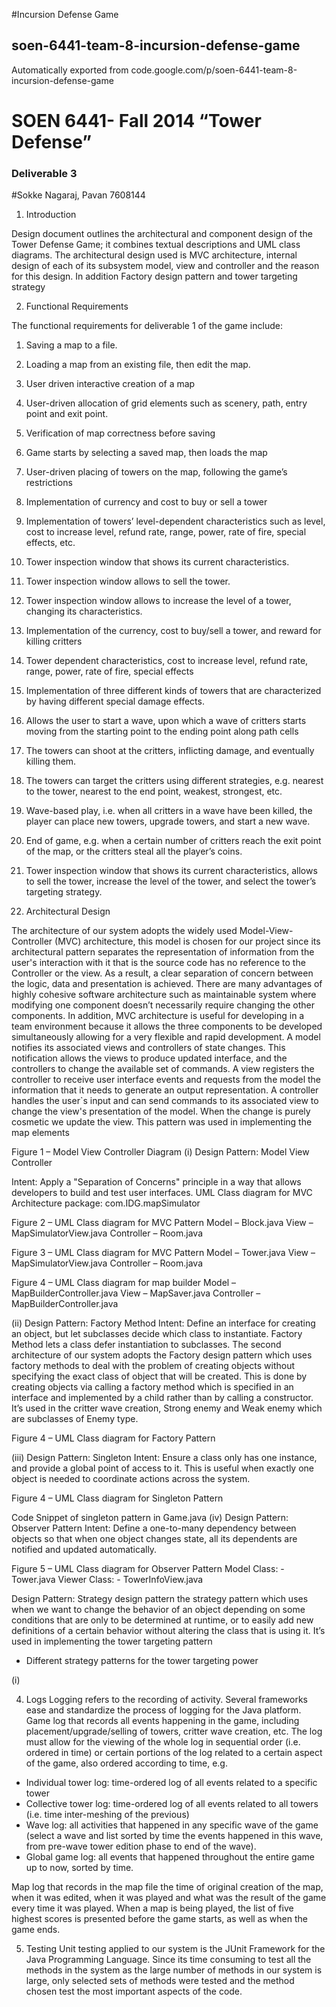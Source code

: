 #Incursion Defense Game
## soen-6441-team-8-incursion-defense-game
Automatically exported from code.google.com/p/soen-6441-team-8-incursion-defense-game


# SOEN 6441- Fall 2014 “Tower Defense”
### Deliverable 3
#Sokke Nagaraj, Pavan	7608144







1.	Introduction

 Design document outlines the architectural and component design of the Tower Defense Game; it combines textual descriptions and UML class diagrams. The architectural design used is MVC architecture, internal design of each of its subsystem model, view and controller and the reason for this design. In addition Factory design pattern and tower targeting strategy 

2.	Functional Requirements

The functional requirements for deliverable 1 of the game include:
1.	Saving a map to a file.
2.	Loading a map from an existing file, then edit the map.
3.	User driven interactive creation of a map  
4.	User-driven allocation of grid elements such as scenery, path, entry point and exit point.
5.	Verification of map correctness before saving
6.	Game starts by selecting a saved map, then loads the map 
7.	User-driven placing of towers on the map, following the game’s restrictions 
8.	Implementation of currency and cost to buy or sell a tower 
9.	Implementation of towers’ level-dependent characteristics such as level, cost to increase level, refund rate, range, power, rate of fire, special effects, etc. 
10.	Tower inspection window that shows its current characteristics. 
11.	Tower inspection window allows to sell the tower. 
12.	Tower inspection window allows to increase the level of a tower, changing its characteristics.
13.	Implementation of the currency, cost to buy/sell a tower, and reward for killing critters
14.	Tower dependent characteristics, cost to increase level, refund rate, range, power, rate of fire, special effects
15.	Implementation of three different kinds of towers that are characterized by having different special damage effects.
16.	Allows the user to start a wave, upon which a wave of critters starts moving from the starting point to the ending point along path cells

17.	The towers can shoot at the critters, inflicting damage, and eventually killing them.
18.	The towers can target the critters using different strategies, e.g. nearest to the tower, nearest to the end point, weakest, strongest, etc. 
19.	Wave-based play, i.e. when all critters in a wave have been killed, the player can place new towers, upgrade towers, and start a new wave. 
20.	End of game, e.g. when a certain number of critters reach the exit point of the map, or the critters steal all the player’s coins.
21.	Tower inspection window that shows its current characteristics, allows to sell the tower, increase the level of the tower, and select the tower’s targeting strategy.
































3.	Architectural Design

The architecture of our system adopts the widely used Model-View-Controller (MVC) architecture, this model is chosen for our project since its architectural pattern separates the representation of information from the user's interaction with it that is the source code has no reference to the Controller or the view. As a result, a clear separation of concern between the logic, data and presentation is achieved. There are many advantages of highly cohesive software architecture such as maintainable system where modifying one component doesn’t necessarily require changing the other components. In addition, MVC architecture is useful for developing in a team environment because it allows the three components to be developed simultaneously allowing for a very flexible and rapid development.
A model notifies its associated views and controllers of state changes. This notification allows the views to produce updated interface, and the controllers to change the available set of commands. 
A view registers the controller to receive user interface events and requests from the model the information that it needs to generate an output representation.
A controller handles the user`s input and can send commands to its associated view to change the view's presentation of the model. When the change is purely cosmetic we update the view.
This pattern was used in implementing the map elements 
 

Figure 1 – Model View Controller Diagram
(i)	Design Pattern:  Model View Controller

Intent: Apply a "Separation of Concerns" principle in a way that allows developers to build and test user interfaces.
UML Class diagram for MVC Architecture 
package: com.IDG.mapSimulator
 
 
Figure 2 – UML Class diagram for MVC Pattern
Model – Block.java
View – MapSimulatorView.java
Controller – Room.java



 

Figure 3 – UML Class diagram for MVC Pattern 
Model – Tower.java
View – MapSimulatorView.java
Controller – Room.java

 
Figure 4 – UML Class diagram for map builder 
Model – MapBuilderController.java
View – MapSaver.java
Controller – MapBuilderController.java


(ii)	Design Pattern:  Factory Method 
Intent: Define an interface for creating an object, but let subclasses decide which class to instantiate. Factory Method lets a class defer instantiation to subclasses.
The second architecture of our system adopts the Factory design pattern which uses factory methods to deal with the problem of creating objects without specifying the exact class of object that will be created. This is done by creating objects via calling a factory method which is specified in an interface and implemented by a child rather than by calling a constructor.
It’s used in the critter wave creation, Strong enemy and Weak enemy which are subclasses of Enemy type.
 

Figure 4 – UML Class diagram for Factory Pattern 




(iii)	Design Pattern:  Singleton
Intent: Ensure a class only has one instance, and provide a global point of access to it. This is useful when exactly one object is needed to coordinate actions across the system.
 

Figure 4 – UML Class diagram for Singleton Pattern 
 
Code Snippet of singleton pattern in Game.java 
(iv)	Design Pattern:  Observer Pattern
Intent: Define a one-to-many dependency between objects so that when one object changes state, all its dependents are notified and updated automatically.

 
Figure 5 – UML Class diagram for Observer Pattern 
Model Class: - Tower.java
Viewer Class: - TowerInfoView.java







Design Pattern:  Strategy design pattern the strategy pattern which uses when we want to change the behavior of an object depending on some conditions that are only to be determined at runtime, or to easily add new definitions of a certain behavior without altering the class that is using it.
It’s used in implementing the tower targeting pattern
 * Different strategy patterns for the tower targeting power
	

(i)	
 


4.	Logs 
Logging refers to the recording of activity. Several frameworks ease and standardize the process of logging for the Java platform. Game log that records all events happening in the game, including placement/upgrade/selling of towers, critter wave creation, etc. The log must allow for the viewing of the whole log in sequential order (i.e. ordered in time) or certain portions of the log related to a certain aspect of the game, also ordered according to time, e.g.
- Individual tower log: time-ordered log of all events related to a specific tower
- Collective tower log: time-ordered log of all events related to all towers (i.e. time inter-meshing of the previous)
- Wave log: all activities that happened in any specific wave of the game (select a wave 	and list sorted by time
the events happened in this wave, from pre-wave tower edition phase to end of the wave).
- Global game log: all events that happened throughout the entire game up to now, sorted by time.

Map log that records in the map file the time of original creation of the map, when it was edited, when it was played and what was the result of the game every time it was played. When a map is being played, the list of five highest scores is presented before the game starts, as well as when the game ends.


5.	Testing
Unit testing applied to our system is the JUnit   Framework for the Java Programming Language. Since its time consuming to test all the methods in the system as the large number of methods in our system is large, only selected sets of methods were tested and the method chosen test the most important aspects of the code.


